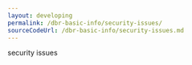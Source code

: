 ```yaml
---	
layout: developing	
permalink: /dbr-basic-info/security-issues/
sourceCodeUrl: /dbr-basic-info/security-issues.md
---	
```


security issues
